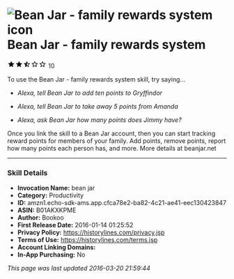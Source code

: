 # &nbsp;<img src="https://github.com/dale3h/alexa-skills-list/raw/master/skills/bean-jar-family-rewards-system/B01AKXKPME/app_icon" alt="Bean Jar - family rewards system icon" width="36"> Bean Jar - family rewards system
![2.4 stars](../../../images/ic_star_black_18dp_1x.png)![2.4 stars](../../../images/ic_star_black_18dp_1x.png)![2.4 stars](../../../images/ic_star_half_black_18dp_1x.png)![2.4 stars](../../../images/ic_star_border_black_18dp_1x.png)![2.4 stars](../../../images/ic_star_border_black_18dp_1x.png) 10

To use the Bean Jar - family rewards system skill, try saying...

* *Alexa, tell Bean Jar to add ten points to Gryffindor*

* *Alexa, tell Bean Jar to take away 5 points from Amanda*

* *Alexa, ask Bean Jar how many points does Jimmy have?*

Once you link the skill to a Bean Jar account, then you can start tracking reward points for members of your family.  Add points, remove points, report how many points each person has, and more. More details at beanjar.net

***

### Skill Details

* **Invocation Name:** bean jar
* **Category:** Productivity
* **ID:** amzn1.echo-sdk-ams.app.cfca78e2-ba82-4c21-ae41-eec130423847
* **ASIN:** B01AKXKPME
* **Author:** Bookoo
* **First Release Date:** 2016-01-14 01:25:52
* **Privacy Policy:** https://historylines.com/privacy.jsp
* **Terms of Use:** https://historylines.com/terms.jsp
* **Account Linking Domains:** 
* **In-App Purchasing:** No

*This page was last updated 2016-03-20 21:59:44*

